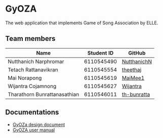 # GyOZA

The web application that implements Game of Song Association by ELLE.

## Team members

| Name                         | Student ID | GitHub                                        |
|------------------------------|------------|-----------------------------------------------|
| Nutthanich Narphromar        | 6110545490 | [NutthanichN](https://github.com/NutthanichN) |
| Tetach Rattanavikran         | 6110545554 | [theethaj](https://github.com/theethaj)       |
| Mai Norapong                 | 6110545619 | [MaiMee1](https://github.com/MaiMee1)         |
| Wijantra Cojamnong           | 6110545627 | [Wijantra](https://github.com/Wijantra)       |
| Tharathorn Bunrattanasathian | 6110546011 | [th-bunratta](https://github.com/th-bunratta) |

## Documentations
- [GyOZa design document](https://docs.google.com/document/d/1BmOG5U2i_pK35sIegfBdnq91SZHEfo-KXHYn29Cmlq0/edit?usp=sharing)
- [GyOZA user manual](https://docs.google.com/document/d/1rbnwyKtlv4f-u44C6UFbbYm4q8dsNZWO3gnQBGK1QH8/edit?usp=sharing)
